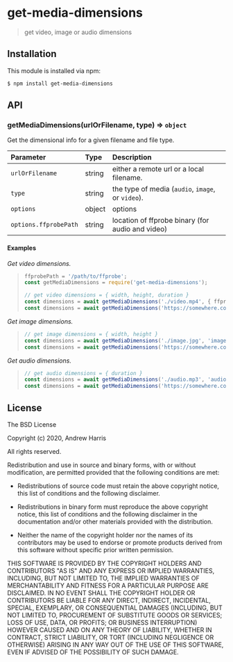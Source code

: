 # get-media-dimensions

> get video, image or audio dimensions

## Installation

This module is installed via npm:

```bash
$ npm install get-media-dimensions
```

## API

### getMediaDimensions(urlOrFilename, type) ⇒ <code>object</code>

Get the dimensional info for a given filename and file type.

| Parameter             | Type   | Description                                       |
| :-------------------- | :----- | :------------------------------------------------ |
| `urlOrFilename`       | string | either a remote url or a local filename.          |
| `type`                | string | the type of media (`audio`, `image`, or `video`). |
| `options`             | object | options                                           |
| `options.ffprobePath` | string | location of ffprobe binary (for audio and video)  |

#### Examples

_Get video dimensions._

> ```js
> ffprobePath = '/path/to/ffprobe';
> const getMediaDimensions = require('get-media-dimensions');
>
> // get video dimensions = { width, height, duration }
> const dimensions = await getMediaDimensions('./video.mp4', { ffprobePath });
> const dimensions = await getMediaDimensions('https://somewhere.com/video.mp4', { ffprobePath });
> ```

_Get image dimensions._

> ```js
> // get image dimensions = { width, height }
> const dimensions = await getMediaDimensions('./image.jpg', 'image');
> const dimensions = await getMediaDimensions('https://somewhere.com/image.jpg', 'image');
> ```

_Get audio dimensions._

> ```js
> // get audio dimensions = { duration }
> const dimensions = await getMediaDimensions('./audio.mp3', 'audio', { ffprobePath });
> const dimensions = await getMediaDimensions('https://somewhere.com/audio.mp3', 'audio', { ffprobePath });
> ```

## License

The BSD License

Copyright (c) 2020, Andrew Harris

All rights reserved.

Redistribution and use in source and binary forms, with or without modification,
are permitted provided that the following conditions are met:

- Redistributions of source code must retain the above copyright notice, this
  list of conditions and the following disclaimer.

- Redistributions in binary form must reproduce the above copyright notice, this
  list of conditions and the following disclaimer in the documentation and/or
  other materials provided with the distribution.

- Neither the name of the copyright holder nor the names of its
  contributors may be used to endorse or promote products derived from
  this software without specific prior written permission.

THIS SOFTWARE IS PROVIDED BY THE COPYRIGHT HOLDERS AND CONTRIBUTORS "AS IS" AND
ANY EXPRESS OR IMPLIED WARRANTIES, INCLUDING, BUT NOT LIMITED TO, THE IMPLIED
WARRANTIES OF MERCHANTABILITY AND FITNESS FOR A PARTICULAR PURPOSE ARE
DISCLAIMED. IN NO EVENT SHALL THE COPYRIGHT HOLDER OR CONTRIBUTORS BE LIABLE FOR
ANY DIRECT, INDIRECT, INCIDENTAL, SPECIAL, EXEMPLARY, OR CONSEQUENTIAL DAMAGES
(INCLUDING, BUT NOT LIMITED TO, PROCUREMENT OF SUBSTITUTE GOODS OR SERVICES;
LOSS OF USE, DATA, OR PROFITS; OR BUSINESS INTERRUPTION) HOWEVER CAUSED AND ON
ANY THEORY OF LIABILITY, WHETHER IN CONTRACT, STRICT LIABILITY, OR TORT
(INCLUDING NEGLIGENCE OR OTHERWISE) ARISING IN ANY WAY OUT OF THE USE OF THIS
SOFTWARE, EVEN IF ADVISED OF THE POSSIBILITY OF SUCH DAMAGE.
